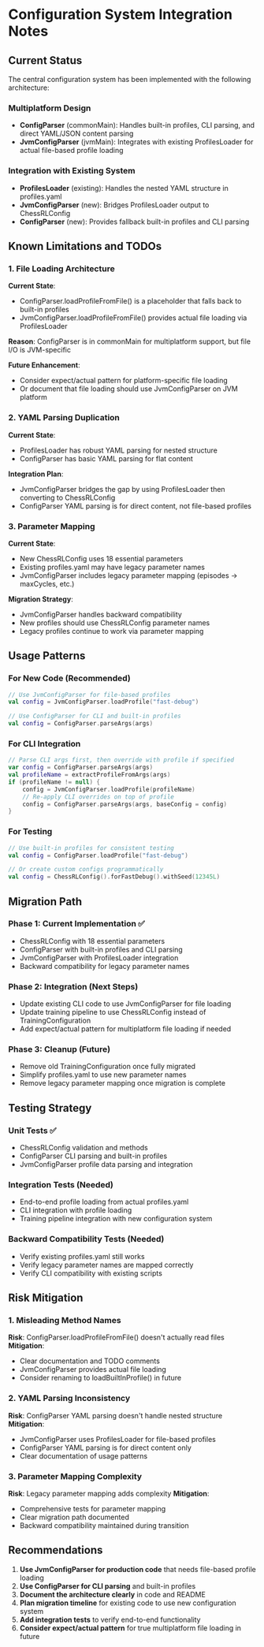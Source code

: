 # Configuration System Integration Notes

## Current Status

The central configuration system has been implemented with the following architecture:

### Multiplatform Design
- **ConfigParser** (commonMain): Handles built-in profiles, CLI parsing, and direct YAML/JSON content parsing
- **JvmConfigParser** (jvmMain): Integrates with existing ProfilesLoader for actual file-based profile loading

### Integration with Existing System
- **ProfilesLoader** (existing): Handles the nested YAML structure in profiles.yaml
- **JvmConfigParser** (new): Bridges ProfilesLoader output to ChessRLConfig
- **ConfigParser** (new): Provides fallback built-in profiles and CLI parsing

## Known Limitations and TODOs

### 1. File Loading Architecture
**Current State**: 
- ConfigParser.loadProfileFromFile() is a placeholder that falls back to built-in profiles
- JvmConfigParser.loadProfileFromFile() provides actual file loading via ProfilesLoader

**Reason**: ConfigParser is in commonMain for multiplatform support, but file I/O is JVM-specific

**Future Enhancement**: 
- Consider expect/actual pattern for platform-specific file loading
- Or document that file loading should use JvmConfigParser on JVM platform

### 2. YAML Parsing Duplication
**Current State**:
- ProfilesLoader has robust YAML parsing for nested structure
- ConfigParser has basic YAML parsing for flat content

**Integration Plan**:
- JvmConfigParser bridges the gap by using ProfilesLoader then converting to ChessRLConfig
- ConfigParser YAML parsing is for direct content, not file-based profiles

### 3. Parameter Mapping
**Current State**:
- New ChessRLConfig uses 18 essential parameters
- Existing profiles.yaml may have legacy parameter names
- JvmConfigParser includes legacy parameter mapping (episodes → maxCycles, etc.)

**Migration Strategy**:
- JvmConfigParser handles backward compatibility
- New profiles should use ChessRLConfig parameter names
- Legacy profiles continue to work via parameter mapping

## Usage Patterns

### For New Code (Recommended)
```kotlin
// Use JvmConfigParser for file-based profiles
val config = JvmConfigParser.loadProfile("fast-debug")

// Use ConfigParser for CLI and built-in profiles
val config = ConfigParser.parseArgs(args)
```

### For CLI Integration
```kotlin
// Parse CLI args first, then override with profile if specified
var config = ConfigParser.parseArgs(args)
val profileName = extractProfileFromArgs(args)
if (profileName != null) {
    config = JvmConfigParser.loadProfile(profileName)
    // Re-apply CLI overrides on top of profile
    config = ConfigParser.parseArgs(args, baseConfig = config)
}
```

### For Testing
```kotlin
// Use built-in profiles for consistent testing
val config = ConfigParser.loadProfile("fast-debug")

// Or create custom configs programmatically
val config = ChessRLConfig().forFastDebug().withSeed(12345L)
```

## Migration Path

### Phase 1: Current Implementation ✅
- ChessRLConfig with 18 essential parameters
- ConfigParser with built-in profiles and CLI parsing
- JvmConfigParser with ProfilesLoader integration
- Backward compatibility for legacy parameter names

### Phase 2: Integration (Next Steps)
- Update existing CLI code to use JvmConfigParser for file loading
- Update training pipeline to use ChessRLConfig instead of TrainingConfiguration
- Add expect/actual pattern for multiplatform file loading if needed

### Phase 3: Cleanup (Future)
- Remove old TrainingConfiguration once fully migrated
- Simplify profiles.yaml to use new parameter names
- Remove legacy parameter mapping once migration is complete

## Testing Strategy

### Unit Tests ✅
- ChessRLConfig validation and methods
- ConfigParser CLI parsing and built-in profiles
- JvmConfigParser profile data parsing and integration

### Integration Tests (Needed)
- End-to-end profile loading from actual profiles.yaml
- CLI integration with profile loading
- Training pipeline integration with new configuration system

### Backward Compatibility Tests (Needed)
- Verify existing profiles.yaml still works
- Verify legacy parameter names are mapped correctly
- Verify CLI compatibility with existing scripts

## Risk Mitigation

### 1. Misleading Method Names
**Risk**: ConfigParser.loadProfileFromFile() doesn't actually read files
**Mitigation**: 
- Clear documentation and TODO comments
- JvmConfigParser provides actual file loading
- Consider renaming to loadBuiltInProfile() in future

### 2. YAML Parsing Inconsistency
**Risk**: ConfigParser YAML parsing doesn't handle nested structure
**Mitigation**:
- JvmConfigParser uses ProfilesLoader for file-based profiles
- ConfigParser YAML parsing is for direct content only
- Clear documentation of usage patterns

### 3. Parameter Mapping Complexity
**Risk**: Legacy parameter mapping adds complexity
**Mitigation**:
- Comprehensive tests for parameter mapping
- Clear migration path documented
- Backward compatibility maintained during transition

## Recommendations

1. **Use JvmConfigParser for production code** that needs file-based profile loading
2. **Use ConfigParser for CLI parsing** and built-in profiles
3. **Document the architecture clearly** in code and README
4. **Plan migration timeline** for existing code to use new configuration system
5. **Add integration tests** to verify end-to-end functionality
6. **Consider expect/actual pattern** for true multiplatform file loading in future